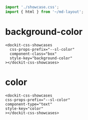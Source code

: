 ```js script
import './showcase.css';
import { html } from '~/md-layout';
```

# background-color

```html:html
<dockit-css-showcases
  css-props-prefix="--sl-color"
  component-class="box"
  style-key="background-color"
></dockit-css-showcases>
```

# color

```html:html
<dockit-css-showcases
css-props-prefix="--sl-color"
component-type="text"
style-key="color"
></dockit-css-showcases>
```
